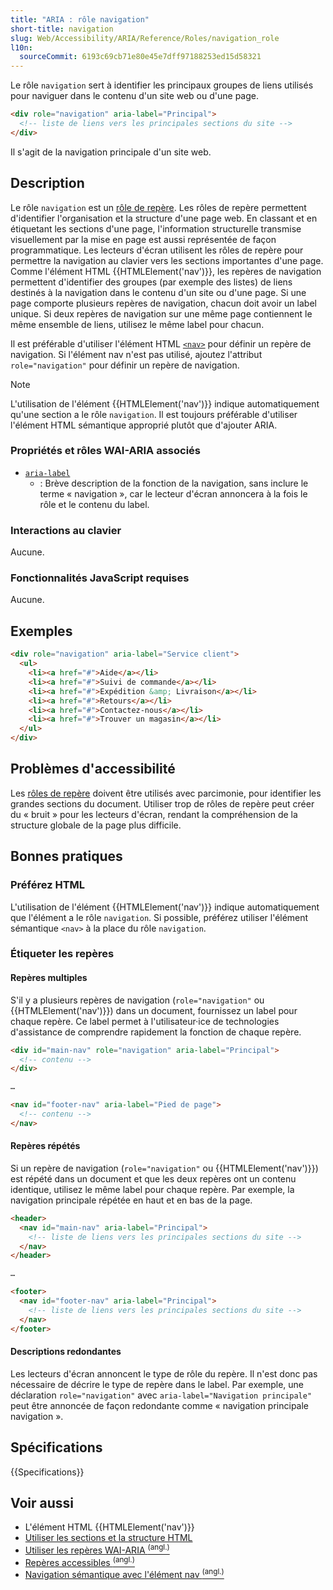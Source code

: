 ```yaml
---
title: "ARIA : rôle navigation"
short-title: navigation
slug: Web/Accessibility/ARIA/Reference/Roles/navigation_role
l10n:
  sourceCommit: 6193c69cb71e80e45e7dff97188253ed15d58321
---
```


Le rôle `navigation` sert à identifier les principaux groupes de liens utilisés pour naviguer dans le contenu d'un site web ou d'une page.

```html
<div role="navigation" aria-label="Principal">
  <!-- liste de liens vers les principales sections du site -->
</div>
```

Il s'agit de la navigation principale d'un site web.

## Description

Le rôle `navigation` est un [rôle de repère](/fr/docs/Web/Accessibility/ARIA/Reference/Roles#3._rôles_de_repères). Les rôles de repère permettent d'identifier l'organisation et la structure d'une page web. En classant et en étiquetant les sections d'une page, l'information structurelle transmise visuellement par la mise en page est aussi représentée de façon programmatique. Les lecteurs d'écran utilisent les rôles de repère pour permettre la navigation au clavier vers les sections importantes d'une page. Comme l'élément HTML {{HTMLElement('nav')}}, les repères de navigation permettent d'identifier des groupes (par exemple des listes) de liens destinés à la navigation dans le contenu d'un site ou d'une page. Si une page comporte plusieurs repères de navigation, chacun doit avoir un label unique. Si deux repères de navigation sur une même page contiennent le même ensemble de liens, utilisez le même label pour chacun.

Il est préférable d'utiliser l'élément HTML [`<nav>`](/fr/docs/Web/HTML/Reference/Elements/nav) pour définir un repère de navigation. Si l'élément nav n'est pas utilisé, ajoutez l'attribut `role="navigation"` pour définir un repère de navigation.

> [!NOTE]
> L'utilisation de l'élément {{HTMLElement('nav')}} indique automatiquement qu'une section a le rôle `navigation`. Il est toujours préférable d'utiliser l'élément HTML sémantique approprié plutôt que d'ajouter ARIA.

### Propriétés et rôles WAI-ARIA associés

- [`aria-label`](/fr/docs/Web/Accessibility/ARIA/Reference/Attributes/aria-label)
  - : Brève description de la fonction de la navigation, sans inclure le terme «&nbsp;navigation&nbsp;», car le lecteur d'écran annoncera à la fois le rôle et le contenu du label.

### Interactions au clavier

Aucune.

### Fonctionnalités JavaScript requises

Aucune.

## Exemples

```html
<div role="navigation" aria-label="Service client">
  <ul>
    <li><a href="#">Aide</a></li>
    <li><a href="#">Suivi de commande</a></li>
    <li><a href="#">Expédition &amp; Livraison</a></li>
    <li><a href="#">Retours</a></li>
    <li><a href="#">Contactez-nous</a></li>
    <li><a href="#">Trouver un magasin</a></li>
  </ul>
</div>
```

## Problèmes d'accessibilité

Les [rôles de repère](/fr/docs/Web/Accessibility/ARIA/Reference/Roles#3._rôles_de_repères) doivent être utilisés avec parcimonie, pour identifier les grandes sections du document. Utiliser trop de rôles de repère peut créer du «&nbsp;bruit&nbsp;» pour les lecteurs d'écran, rendant la compréhension de la structure globale de la page plus difficile.

## Bonnes pratiques

### Préférez HTML

L'utilisation de l'élément {{HTMLElement('nav')}} indique automatiquement que l'élément a le rôle `navigation`. Si possible, préférez utiliser l'élément sémantique `<nav>` à la place du rôle `navigation`.

### Étiqueter les repères

#### Repères multiples

S'il y a plusieurs repères de navigation (`role="navigation"` ou {{HTMLElement('nav')}}) dans un document, fournissez un label pour chaque repère. Ce label permet à l'utilisateur·ice de technologies d'assistance de comprendre rapidement la fonction de chaque repère.

```html
<div id="main-nav" role="navigation" aria-label="Principal">
  <!-- contenu -->
</div>

…

<nav id="footer-nav" aria-label="Pied de page">
  <!-- contenu -->
</nav>
```

#### Repères répétés

Si un repère de navigation (`role="navigation"` ou {{HTMLElement('nav')}}) est répété dans un document et que les deux repères ont un contenu identique, utilisez le même label pour chaque repère. Par exemple, la navigation principale répétée en haut et en bas de la page.

```html
<header>
  <nav id="main-nav" aria-label="Principal">
    <!-- liste de liens vers les principales sections du site -->
  </nav>
</header>

…

<footer>
  <nav id="footer-nav" aria-label="Principal">
    <!-- liste de liens vers les principales sections du site -->
  </nav>
</footer>
```

#### Descriptions redondantes

Les lecteurs d'écran annoncent le type de rôle du repère. Il n'est donc pas nécessaire de décrire le type de repère dans le label. Par exemple, une déclaration `role="navigation"` avec `aria-label="Navigation principale"` peut être annoncée de façon redondante comme «&nbsp;navigation principale navigation&nbsp;».

## Spécifications

{{Specifications}}

## Voir aussi

- L'élément HTML {{HTMLElement('nav')}}
- [Utiliser les sections et la structure HTML](/fr/docs/Web/HTML/Reference/Elements/Heading_Elements)
- [Utiliser les repères WAI-ARIA <sup>(angl.)</sup>](https://www.tpgi.com/using-wai-aria-landmarks-2013/)
- [Repères accessibles <sup>(angl.)</sup>](https://www.scottohara.me/blog/2018/03/03/landmarks.html)
- [Navigation sémantique avec l'élément nav <sup>(angl.)</sup>](https://html5doctor.com/nav-element/)
